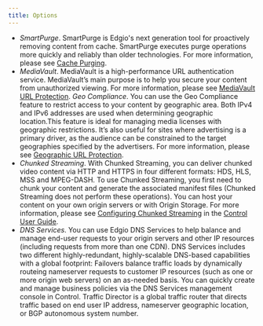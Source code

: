 ```yaml
---
title: Options
---
```


- _SmartPurge_. SmartPurge is Edgio's next generation tool for proactively removing content from cache. SmartPurge executes purge operations more quickly and reliably than older technologies. For more information, please see [Cache Purging](/delivery/delivery/guide/features/#cache-purging).
- *MediaVault*. MediaVault is a high-performance URL authentication service. MediaVault’s main purpose is to help you secure your content from unauthorized viewing. For more information, please see [MediaVault URL Protection](/delivery/delivery/guide/features/#mediavault-url-protection).
*Geo Compliance*. You can use the Geo Compliance feature to restrict access to your content by geographic area. Both IPv4 and IPv6 addresses are used when determining geographic location.This feature is ideal for managing media licenses with geographic restrictions. It’s also useful for sites where advertising is a primary driver, as the audience can be constrained to the target geographies specified by the advertisers. For more information, please see [Geographic URL Protection](/delivery/delivery/guide/features/#geographic-url-protection).
- *Chunked Streaming*. With Chunked Streaming, you can deliver chunked video content via HTTP and HTTPS in four different formats: HDS, HLS, MSS and MPEG-DASH. To use Chunked Streaming, you first need to chunk your content and generate the associated manifest files (Chunked Streaming does not perform these operations). You can host your content on your own origin servers or with Origin Storage. For more information, please see [Configuring Chunked Streaming](/delivery/control/configure/chunked_streaming) in the [Control User Guide](/delivery/control).
- *DNS Services*. You can use Edgio DNS Services to help balance and manage end-user requests to your origin servers and other IP resources (including requests from more than one CDN). DNS Services includes two different highly-redundant, highly-scalable DNS-based capabilities with a global footprint: Failovers balance traffic loads by dynamically routeing nameserver requests to customer IP resources (such as one or more origin web servers) on an as-needed basis. You can quickly create and manage business policies via the DNS Services management console in Control. Traffic Director is a global traffic router that directs traffic based on end user IP address, nameserver geographic location, or BGP autonomous system number.
